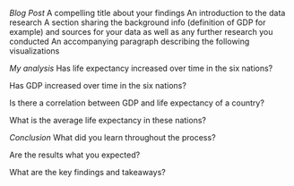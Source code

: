 *Blog Post*
A compelling title about your findings
An introduction to the data research
A section sharing the background info (definition of GDP for example) and sources for your data as well as any further research you conducted
An accompanying paragraph describing the following visualizations

*My analysis*
Has life expectancy increased over time in the six nations?


Has GDP increased over time in the six nations?


Is there a correlation between GDP and life expectancy of a country?


What is the average life expectancy in these nations?

*Conclusion*
What did you learn throughout the process?

Are the results what you expected?

What are the key findings and takeaways?

